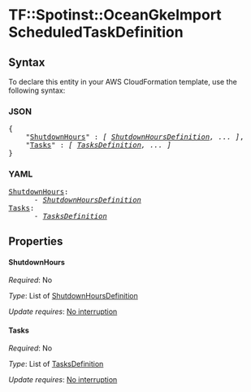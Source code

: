 # TF::Spotinst::OceanGkeImport ScheduledTaskDefinition

## Syntax

To declare this entity in your AWS CloudFormation template, use the following syntax:

### JSON

<pre>
{
    "<a href="#shutdownhours" title="ShutdownHours">ShutdownHours</a>" : <i>[ <a href="shutdownhoursdefinition.md">ShutdownHoursDefinition</a>, ... ]</i>,
    "<a href="#tasks" title="Tasks">Tasks</a>" : <i>[ <a href="tasksdefinition.md">TasksDefinition</a>, ... ]</i>
}
</pre>

### YAML

<pre>
<a href="#shutdownhours" title="ShutdownHours">ShutdownHours</a>: <i>
      - <a href="shutdownhoursdefinition.md">ShutdownHoursDefinition</a></i>
<a href="#tasks" title="Tasks">Tasks</a>: <i>
      - <a href="tasksdefinition.md">TasksDefinition</a></i>
</pre>

## Properties

#### ShutdownHours

_Required_: No

_Type_: List of <a href="shutdownhoursdefinition.md">ShutdownHoursDefinition</a>

_Update requires_: [No interruption](https://docs.aws.amazon.com/AWSCloudFormation/latest/UserGuide/using-cfn-updating-stacks-update-behaviors.html#update-no-interrupt)

#### Tasks

_Required_: No

_Type_: List of <a href="tasksdefinition.md">TasksDefinition</a>

_Update requires_: [No interruption](https://docs.aws.amazon.com/AWSCloudFormation/latest/UserGuide/using-cfn-updating-stacks-update-behaviors.html#update-no-interrupt)

